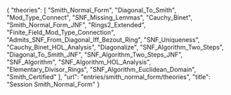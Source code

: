 {
    "theories": [
        "Smith_Normal_Form",
        "Diagonal_To_Smith",
        "Mod_Type_Connect",
        "SNF_Missing_Lemmas",
        "Cauchy_Binet",
        "Smith_Normal_Form_JNF",
        "Rings2_Extended",
        "Finite_Field_Mod_Type_Connection",
        "Admits_SNF_From_Diagonal_Iff_Bezout_Ring",
        "SNF_Uniqueness",
        "Cauchy_Binet_HOL_Analysis",
        "Diagonalize",
        "SNF_Algorithm_Two_Steps",
        "Diagonal_To_Smith_JNF",
        "SNF_Algorithm_Two_Steps_JNF",
        "SNF_Algorithm",
        "SNF_Algorithm_HOL_Analysis",
        "Elementary_Divisor_Rings",
        "SNF_Algorithm_Euclidean_Domain",
        "Smith_Certified"
    ],
    "url": "entries/smith_normal_form/theories",
    "title": "Session Smith_Normal_Form"
}
